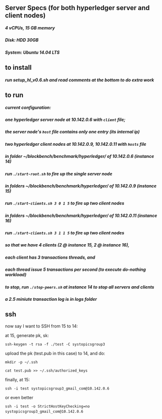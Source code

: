 ## Server Specs (for both hyperledger server and client nodes)
##### 4 vCPUs, 15 GB memory
##### Disk: HDD 30GB
##### System: Ubuntu 14.04 LTS

## to install
##### run setup_hl_v0.6.sh and read comments at the bottom to do extra work
#####

## to run

##### current configuration:
##### one hyperledger server node at 10.142.0.6 with `client` file;
##### the server node's `host` file contains only one entry (its internal ip)
##### two hyperledger client nodes at 10.142.0.9, 10.142.0.11 with `hosts` file

##### in folder ~/blockbench/benchmark/hyperledger/ of 10.142.0.6 (instance 14)
##### run `./start-root.sh` to fire up the single server node


##### in folders ~/blockbench/benchmark/hyperledger/ of 10.142.0.9 (instance 15)
##### run `./start-clients.sh 3 0 1 5` to fire up two client nodes


##### in folders ~/blockbench/benchmark/hyperledger/ of 10.142.0.11 (instance 16)
##### run `./start-clients.sh 3 1 1 5` to fire up two client nodes

##### so that we have 4 clients (2 @ instance 15, 2 @ instance 16),
##### each client has 3 transactions threads, and
##### each thread issue 5 transactions per second (to execute do-nothing workload)


##### to stop, run `./stop-peers.sh` at instance 14 to stop all servers and clients
##### a 2.5 miniute transaction log is in logs folder


## ssh

now say I want to SSH from 15 to 14:

at 15, generate pk, sk:

`ssh-keygen -t rsa -f ./test -C systopicsgroup3`

upload the pk (test.pub in this case) to 14, and do:

`mkdir -p ~/.ssh`

`cat test.pub >> ~/.ssh/authorized_keys`

finally, at 15:

`ssh -i test systopicsgroup3_gmail_com@10.142.0.6`

or even better

`ssh -i test -o StrictHostKeyChecking=no systopicsgroup3_gmail_com@10.142.0.6`
` `
